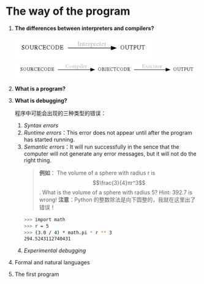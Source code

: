 <script type="text/javascript" src="http://cdn.mathjax.org/mathjax/latest/MathJax.js?config=default"></script>

# The way of the program

1. **The differences between **interpreters** and **compilers**?**
   
   ![interpreters](../images/example.png)
   ![compilers](../images/second.png)

2. **What is a program?**

3. **What is debugging?**
   
   程序中可能会出现的三种类型的错误：
   1. *Syntax errors*
   2. *Runtime errors*：This error does not appear until after the program has started running.
   3. *Semantic errors*：It will run successfully in the sence that the computer will not generate any error messages, but it will not do the right thing.
      > **例如**：
      > The volume of a sphere with radius r is $$\frac{3}{4}πr^3$$. What is the volume of a sphere with radius 5? Hint: 392.7 is wrong! 
      > **注意**：Python 的整数除法是向下圆整的，我就在这里出了错误！
        ~~~ bash
        >>> import math
        >>> r = 5
        >>> (3.0 / 4) * math.pi * r ** 3
        294.5243112740431
        ~~~
   4. *Experimental debugging*

4. Formal and natural languages
   
5. The first program
